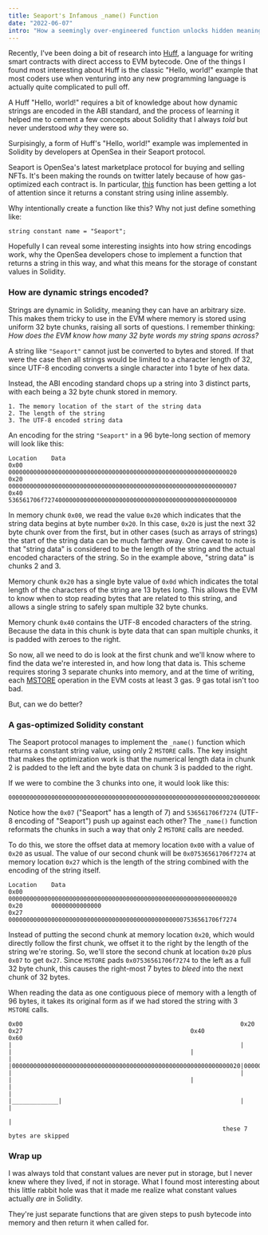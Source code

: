 ```yaml
---
title: Seaport's Infamous _name() Function
date: "2022-06-07"
intro: "How a seemingly over-engineered function unlocks hidden meanings about Solidity and ABI encodings"
---
```


Recently, I've been doing a bit of research into [Huff](https://docs.huff.sh/), a language for writing smart contracts with direct access to EVM bytecode. One of the things I found most interesting about Huff is the classic "Hello, world!" example that most coders use when venturing into any new programming language is actually quite complicated to pull off. 

A Huff "Hello, world!" requires a bit of knowledge about how dynamic strings are encoded in the ABI standard, and the process of learning it helped me to cement a few concepts about Solidity that I always *told* but never understood *why* they were so.

Surpisingly, a form of Huff's "Hello, world!" example was implemented in Solidity by developers at OpenSea in their Seaport protocol. 

Seaport is OpenSea's latest marketplace protocol for buying and selling NFTs. It's been making the rounds on twitter lately because of how gas-optimized each contract is. In particular, [this](https://github.com/ProjectOpenSea/seaport/blob/fb1c3bf4c25a32ae90f776652a8b2b07d5df52cf/contracts/Seaport.sol#L95-L108) function has been getting a lot of attention since it returns a constant string using inline assembly. 

Why intentionally create a function like this? Why not just define something like:

```solidity
string constant name = "Seaport";
```

Hopefully I can reveal some interesting insights into how string encodings work, why the OpenSea developers chose to implement a function that returns a string in this way, and what this means for the storage of constant values in Solidity. 

### How are dynamic strings encoded?

Strings are dynamic in Solidity, meaning they can have an arbitrary size. This makes them tricky to use in the EVM where memory is stored using uniform 32 byte chunks, raising all sorts of questions. I remember thinking: *How does the EVM know how many 32 byte words my string spans across?*

A string like `"Seaport"` cannot just be converted to bytes and stored. If that were the case then all strings would be limited to a character length of 32, since UTF-8 encoding converts a single character into 1 byte of hex data. 

Instead, the ABI encoding standard chops up a string into 3 distinct parts, with each being a 32 byte chunk stored in memory.

    1. The memory location of the start of the string data
    2. The length of the string
    3. The UTF-8 encoded string data

An encoding for the string `"Seaport"` in a 96 byte-long section of memory will look like this:


```
Location    Data
0x00        0000000000000000000000000000000000000000000000000000000000000020
0x20        0000000000000000000000000000000000000000000000000000000000000007
0x40        536561706f727400000000000000000000000000000000000000000000000000
```

In memory chunk `0x00`, we read the value `0x20` which indicates that the string data begins at byte number `0x20`. In this case, `0x20` is just the next 32 byte chunk over from the first, but in other cases (such as arrays of strings) the start of the string data can be much farther away. One caveat to note is that "string data" is considered to be the length of the string and the actual encoded characters of the string. So in the example above, "string data" is chunks 2 and 3.

Memory chunk `0x20` has a single byte value of `0x0d` which indicates the total length of the characters of the string are 13 bytes long. This allows the EVM to know when to stop reading bytes that are related to this string, and allows a single string to safely span multiple 32 byte chunks. 

Memory chunk `0x40` contains the UTF-8 encoded characters of the string. Because the data in this chunk is byte data that can span multiple chunks, it is padded with zeroes to the right. 

So now, all we need to do is look at the first chunk and we'll know where to find the data we're interested in, and how long that data is. This scheme requires storing 3 separate chunks into memory, and at the time of writing, each [MSTORE](https://github.com/wolflo/evm-opcodes/blob/main/gas.md#a0-1-memory-expansion) operation in the EVM costs at least 3 gas. 9 gas total isn't too bad.

But, can we do better?

### A gas-optimized Solidity constant 

The Seaport protocol manages to implement the `_name()` function which returns a constant string value, using only 2 `MSTORE` calls. The key insight that makes the optimization work is that the numerical length data in chunk 2 is padded to the left and the byte data on chunk 3 is padded to the right. 

If we were to combine the 3 chunks into one, it would look like this:
```
00000000000000000000000000000000000000000000000000000000000000200000000000000000000000000000000000000000000000000000000000000007536561706f727400000000000000000000000000000000000000000000000000
```

Notice how the `0x07` ("Seaport" has a length of 7) and `536561706f7274` (UTF-8 encoding of "Seaport") push up against each other? The `_name()` function reformats the chunks in such a way that only 2 `MSTORE` calls are needed.

To do this, we store the offset data at memory location `0x00` with a value of `0x20` as usual. The value of our second chunk will be `0x07536561706f7274` at memory location `0x27` which is the length of the string combined with the encoding of the string itself.
```
Location    Data
0x00        0000000000000000000000000000000000000000000000000000000000000020
0x20        00000000000000
0x27        00000000000000000000000000000000000000000000000007536561706f7274
```

Instead of putting the second chunk at memory location `0x20`, which would directly follow the first chunk, we offset it to the right by the length of the string we're storing. So, we'll store the second chunk at location `0x20` plus `0x07` to get `0x27`. Since `MSTORE` pads `0x07536561706f7274` to the left as a full 32 byte chunk, this causes the right-most 7 bytes to *bleed* into the next chunk of 32 bytes. 

When reading the data as one contiguous piece of memory with a length of 96 bytes, it takes its original form as if we had stored the string with 3 `MSTORE` calls.

```
0x00                                                             0x20          0x27                                               0x40                                                             0x60 
|                                                                |             |                                                  |                                                                |
|0000000000000000000000000000000000000000000000000000000000000020|0000000000000|00000000000000000000000000000000000000000000000007|536561706f727400000000000000000000000000000000000000000000000000|
|                                                                |             |                                                  |                                                                |
|                                                                |_____________|                                                  |                                                                |
                                                                        |
                                                            these 7 bytes are skipped

```

### Wrap up

I was always told that constant values are never put in storage, but I never knew where they lived, if not in storage. What I found most interesting about this little rabbit hole was that it made me realize what constant values actually *are* in Solidity.

They're just separate functions that are given steps to push bytecode into memory and then return it when called for.